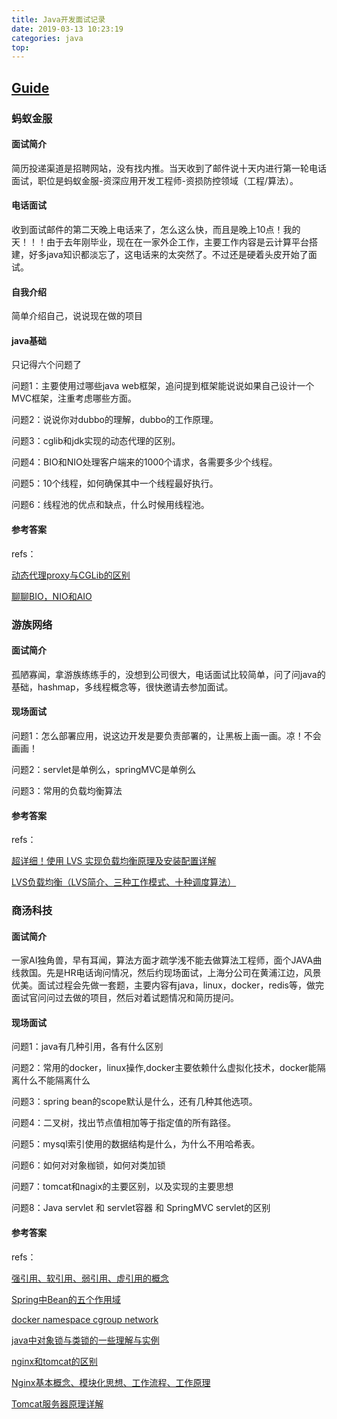 ```yaml
---
title: Java开发面试记录
date: 2019-03-13 10:23:19
categories: java
top: 
---
```


## [Guide](<https://snailclimb.top/JavaGuide/#/./system-design/framework/Spring%E5%AD%A6%E4%B9%A0%E4%B8%8E%E9%9D%A2%E8%AF%95>)

### 蚂蚁金服

#### 面试简介

简历投递渠道是招聘网站，没有找内推。当天收到了邮件说十天内进行第一轮电话面试，职位是蚂蚁金服-资深应用开发工程师-资损防控领域（工程/算法）。

#### 电话面试

收到面试邮件的第二天晚上电话来了，怎么这么快，而且是晚上10点！我的天！！！由于去年刚毕业，现在在一家外企工作，主要工作内容是云计算平台搭建，好多java知识都淡忘了，这电话来的太突然了。不过还是硬着头皮开始了面试。

#### 自我介绍

简单介绍自己，说说现在做的项目

#### java基础

只记得六个问题了

问题1：主要使用过哪些java web框架，追问提到框架能说说如果自己设计一个MVC框架，注重考虑哪些方面。

问题2：说说你对dubbo的理解，dubbo的工作原理。

问题3：cglib和jdk实现的动态代理的区别。

问题4：BIO和NIO处理客户端来的1000个请求，各需要多少个线程。

问题5：10个线程，如何确保其中一个线程最好执行。

问题6：线程池的优点和缺点，什么时候用线程池。

#### 参考答案

refs：

[动态代理proxy与CGLib的区别](https://blog.csdn.net/hintcnuie/article/details/10954631)

[聊聊BIO，NIO和AIO ](https://www.jianshu.com/p/ef418ccf2f7d)



### 游族网络

#### 面试简介

孤陋寡闻，拿游族练练手的，没想到公司很大，电话面试比较简单，问了问java的基础，hashmap，多线程概念等，很快邀请去参加面试。

#### 现场面试

问题1：怎么部署应用，说这边开发是要负责部署的，让黑板上画一画。凉！不会画画！

问题2：servlet是单例么，springMVC是单例么

问题3：常用的负载均衡算法

#### 参考答案

refs：

[超详细！使用 LVS 实现负载均衡原理及安装配置详解](<https://blog.csdn.net/Ki8Qzvka6Gz4n450m/article/details/79119665>)

[LVS负载均衡（LVS简介、三种工作模式、十种调度算法）](<https://blog.csdn.net/weixin_40470303/article/details/80541639>)



### 商汤科技

#### 面试简介

一家AI独角兽，早有耳闻，算法方面才疏学浅不能去做算法工程师，面个JAVA曲线救国。先是HR电话询问情况，然后约现场面试，上海分公司在黄浦江边，风景优美。面试过程会先做一套题，主要内容有java，linux，docker，redis等，做完面试官问问过去做的项目，然后对着试题情况和简历提问。

#### 现场面试

问题1：java有几种引用，各有什么区别

问题2：常用的docker，linux操作,docker主要依赖什么虚拟化技术，docker能隔离什么不能隔离什么

问题3：spring bean的scope默认是什么，还有几种其他选项。

问题4：二叉树，找出节点值相加等于指定值的所有路径。

问题5：mysql索引使用的数据结构是什么，为什么不用哈希表。

问题6：如何对对象枷锁，如何对类加锁

问题7：tomcat和nagix的主要区别，以及实现的主要思想

问题8：Java servlet 和 servlet容器 和 SpringMVC servlet的区别



#### 参考答案

refs：

[强引用、软引用、弱引用、虚引用的概念](<https://www.cnblogs.com/alias-blog/p/5793108.html>)

[Spring中Bean的五个作用域](https://www.cnblogs.com/goody9807/p/7472127.html)

[docker namespace cgroup network](http://www.cnblogs.com/sammyliu/p/5878973.html)

[java中对象锁与类锁的一些理解与实例](https://www.cnblogs.com/houzheng/p/9084026.html)

[nginx和tomcat的区别](https://www.cnblogs.com/flypie/p/5153702.html)

[Nginx基本概念、模块化思想、工作流程、工作原理](https://www.baidu.com/link?url=WPRot77-1KvO2wqLhjc9qJ62sN0h5dxJIVXDIm6tyvFfjWURqNsVqDjzDEFEMKw-lnem_iUAHWNHhLOeV6wsbE-Z9C9efw16wBRScMK1K8y&wd=&eqid=9004656400116839000000065cadae70)

[Tomcat服务器原理详解](https://www.cnblogs.com/crazylqy/p/4706223.html)

